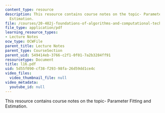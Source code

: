 ```yaml
---
content_type: resource
description: This resource contains course notes on the topic- Parameter Fitting and
  Estimation.
file: /courses/20-482j-foundations-of-algorithms-and-computational-techniques-in-systems-biology-spring-2006/5d55f090cf38f29398fa26d59dd1ce4c_l16.pdf
file_type: application/pdf
learning_resource_types:
- Lecture Notes
ocw_type: OCWFile
parent_title: Lecture Notes
parent_type: CourseSection
parent_uid: 549414eb-3766-c2f1-0f01-7a2b3284ff91
resourcetype: Document
title: l16.pdf
uid: 5d55f090-cf38-f293-98fa-26d59dd1ce4c
video_files:
  video_thumbnail_file: null
video_metadata:
  youtube_id: null
---
```

This resource contains course notes on the topic- Parameter Fitting and Estimation.

